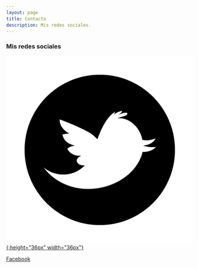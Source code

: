 ```yaml
---
layout: page
title: Contacto
description: Mis redes sociales.
---
```

### Mis redes sociales

[![Twitter](img/twitter_logo.png){:height="36px" width="36px"}](https://twitter.com/AFelipe26 "Twitter")

[Facebook](https://www.facebook.com/AndresFelipeUsma "Facebook")
